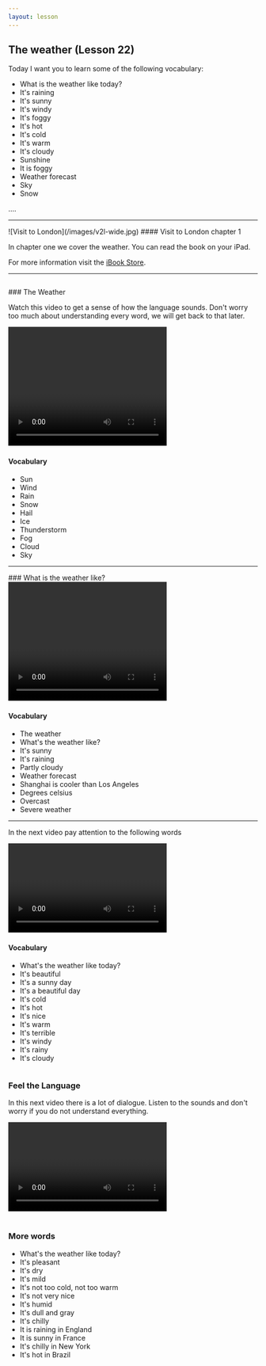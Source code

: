 ```yaml
---
layout: lesson
---
```

## The weather (Lesson 22)


Today I want you to learn some of the following vocabulary:

* What is the weather like today? 
* It's raining
* It's sunny
* It's windy
* It's foggy
* It's hot 
* It's cold 
* It's warm
* It's cloudy
* Sunshine 
* It is foggy
* Weather forecast
* Sky
* Snow

….

<hr>
![Visit to London](/images/v2l-wide.jpg)
#### Visit to London chapter 1

In chapter one we cover the weather. 
You can read the book on your iPad.

For more information visit the [iBook Store](https://itunes.apple.com/us/book/portuguese-for-travelers/id568515833).

<hr>

<hr style="page-break-before:always;height:0;">
### The Weather

Watch this video to get a sense of how the language sounds. Don't worry too much about understanding every word, we will get back to that later.


<video width="320" height="240" preload="none">
    <source type="video/youtube" src="http://www.youtube.com/watch?v=H78GP_RJu_A" />
</video>

#### Vocabulary

* Sun
* Wind 
* Rain
* Snow
* Hail
* Ice 
* Thunderstorm
* Fog
* Cloud
* Sky


<hr>
### What is the weather like? 

<video width="320" height="240" preload="none">
    <source type="video/youtube" src="http://www.youtube.com/watch?v=PScGbLBOvKo&list=PLECDB3ECC0AF0E938&index=18" />
</video>

#### Vocabulary

* The weather
* What's the weather like? 
* It's sunny
* It's raining
* Partly cloudy
* Weather forecast
* Shanghai is cooler than Los Angeles
* Degrees celsius 
* Overcast
* Severe weather

<hr>

In the next video pay attention to the following words


<video width="320" height="180" preload="none">
    <source type="video/youtube" src="http://www.youtube.com/watch?v=BKIN3aEgJbg" />
</video>

#### Vocabulary

* What's the weather like today?
* It's beautiful
* It's a sunny day
* It's a beautiful day
* It's cold
* It's hot
* It's nice 
* It's warm 
* It's terrible 
* It's windy
* It's rainy 
* It's cloudy


<hr style="page-break-before:always;height:0;">

### Feel the Language

In this next video there is a lot of dialogue. 
Listen to the sounds and don't worry if you do not understand everything.

<video width="320" height="180" preload="none">
    <source type="video/youtube" src="http://www.youtube.com/watch?v=uyZw0Zy-HS8" />
</video>


<hr style="page-break-before:always;height:0;">

### More words

* What's the weather like today?
* It's pleasant 
* It's dry 
* It's mild 
* It's not too cold, not too warm 
* It's not very nice 
* It's humid 
* It's dull and gray 
* It's chilly
* It is raining in England 
* It is sunny in France
* It's chilly in New York
* It's hot in Brazil




